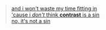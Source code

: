 [<blockquote cite="https://webmural.com/contrast">and i won't waste my time fitting in <br> 'cause i *don't* think <b>contrast</b> is a sin <br> no, it's not a sin</blockquote>](https://webmural.com/contrast)

